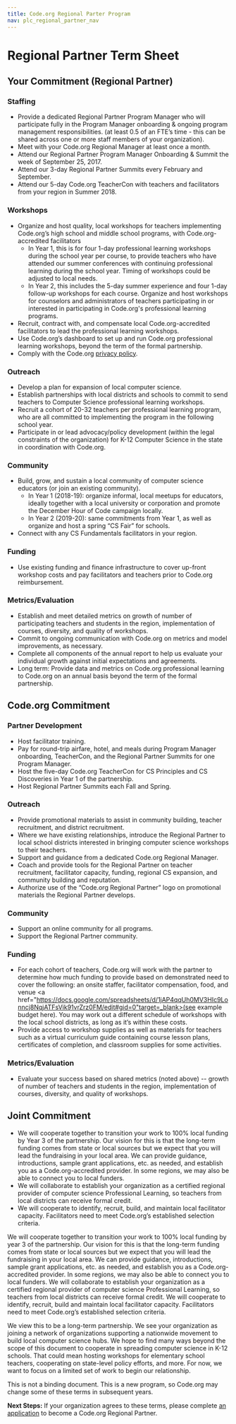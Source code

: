 ```yaml
---
title: Code.org Regional Parter Program
nav: plc_regional_partner_nav
---
```


# Regional Partner Term Sheet #



## Your Commitment (Regional Partner)

### Staffing ###
* Provide a dedicated Regional Partner Program Manager who will participate fully in the Program Manager onboarding & ongoing program management responsibilities. (at least 0.5 of an FTE’s time - this can be shared across one or more staff members of your organization).
* Meet with your Code.org Regional Manager at least once a month.
* Attend our Regional Partner Program Manager Onboarding & Summit the week of September 25, 2017.
* Attend our 3-day Regional Partner Summits every February and September.
* Attend our 5-day Code.org TeacherCon with teachers and facilitators from your region in Summer 2018.


### Workshops ###
- Organize and host quality, local workshops for teachers implementing Code.org’s high school and middle school programs, with Code.org-accredited facilitators
	- In Year 1, this is for four 1-day professional learning workshops during the school year per course, to provide teachers who have attended our summer conferences with continuing professional learning during the school year. Timing of workshops could be adjusted to local needs.
	- In Year 2, this includes the 5-day summer experience and four 1-day follow-up workshops for each course.
Organize and host workshops for counselors and administrators of teachers participating in or interested in participating in Code.org's professional learning programs.
- Recruit, contract with, and compensate local Code.org-accredited facilitators to lead the professional learning workshops.
- Use Code.org’s dashboard to set up and run Code.org professional learning workshops, beyond the term of the formal partnership.
- Comply with the Code.org <a href="/privacy" target=_blank>privacy policy</a>.

### Outreach ###
- Develop a plan for expansion of local computer science.
- Establish partnerships with local districts and schools to commit to send teachers to Computer Science professional learning workshops.
- Recruit a cohort of 20-32 teachers per professional learning program, who are all committed to implementing the program in the following school year.
- Participate in or lead advocacy/policy development (within the legal constraints of the organization) for K-12 Computer Science in the state in coordination with Code.org.


### Community ###
- Build, grow, and sustain a local community of computer science educators (or join an existing community).
	- In Year 1 (2018-19): organize informal, local meetups for educators, ideally together with a local university or corporation and promote the December Hour of Code campaign locally.
	- In Year 2 (2019-20): same commitments from Year 1, as well as organize and host a spring “CS Fair” for schools.
- Connect with any CS Fundamentals facilitators in your region.


### Funding ###
- Use existing funding and finance infrastructure to cover up-front workshop costs and pay facilitators and teachers prior to Code.org reimbursement.

### Metrics/Evaluation ###
- Establish and meet detailed metrics on growth of number of participating teachers and students in the region, implementation of courses, diversity, and quality of workshops.
- Commit to ongoing communication with Code.org on metrics and model improvements, as necessary.
- Complete all components of the annual report to help us evaluate your individual growth against initial expectations and agreements.
- Long term: Provide data and metrics on Code.org professional learning to Code.org on an annual basis beyond the term of the formal partnership.



## Code.org Commitment

### Partner Development ###
- Host facilitator training.
- Pay for round-trip airfare, hotel, and meals during Program Manager onboarding, TeacherCon, and the Regional Partner Summits for one Program Manager.
- Host the five-day Code.org TeacherCon for CS Principles and CS Discoveries in Year 1 of the partnership.
- Host Regional Partner Summits each Fall and Spring.


### Outreach ###
- Provide promotional materials to assist in community building, teacher recruitment, and district recruitment.
- Where we have existing relationships, introduce the Regional Partner to local school districts interested in bringing computer science workshops to their teachers.
- Support and guidance from a dedicated Code.org Regional Manager.
- Coach and provide tools for the Regional Partner on teacher recruitment, facilitator capacity, funding, regional CS expansion, and community building and reputation.
- Authorize use of the “Code.org Regional Partner” logo on promotional materials the Regional Partner develops.

### Community ###
- Support an online community for all programs.
- Support the Regional Partner community.

### Funding ###
- For each cohort of teachers, Code.org will work with the partner to determine how much funding to provide based on demonstrated need to cover the following: an onsite staffer, facilitator compensation, food, and venue <a href="https://docs.google.com/spreadsheets/d/1jAP4qqUh0MV3HIc9Lonncj8NqjATFsVik91vrZrz0FM/edit#gid=0"target=_blank>(see example budget here)</a>. You may work out a different schedule of workshops with the local school districts, as long as it’s within these costs.
- Provide access to workshop supplies as well as materials for teachers such as a virtual curriculum guide containing course lesson plans, certificates of completion, and classroom supplies for some activities.


### Metrics/Evaluation ###
- Evaluate your success based on shared metrics (noted above) -- growth of number of teachers and students in the region, implementation of courses, diversity, and quality of workshops.

## Joint Commitment
- We will cooperate together to transition your work to 100% local funding by Year 3 of the partnership. Our vision for this is that the long-term funding comes from state or local sources but we expect that you will lead the fundraising in your local area. We can provide guidance, introductions, sample grant applications, etc. as needed, and establish you as a Code.org-accredited provider. In some regions, we may also be able to connect you to local funders.
- We will collaborate to establish your organization as a certified regional provider of computer science Professional Learning, so teachers from local districts can receive formal credit.
- We will cooperate to identify, recruit, build, and maintain local facilitator capacity. Facilitators need to meet Code.org’s established selection criteria.



We will cooperate together to transition your work to 100% local funding by year 3 of the partnership. Our vision for this is that the long-term funding comes from state or local sources but we expect that you will lead the fundraising in your local area. We can provide guidance, introductions, sample grant applications, etc. as needed, and establish you as a Code.org-accredited provider. In some regions, we may also be able to connect you to local funders.
We will collaborate to establish your organization as a certified regional provider of computer science Professional Learning, so teachers from local districts can receive formal credit.
We will cooperate to identify, recruit, build and maintain local facilitator capacity. Facilitators need to meet Code.org’s established selection criteria.

We view this to be a long-term partnership. We see your organization as joining a network of organizations supporting a nationwide movement to build local computer science hubs. We hope to find many ways beyond the scope of this document to cooperate in spreading computer science in K-12 schools. That could mean hosting workshops for elementary school teachers, cooperating on state-level policy efforts, and more. For now, we want to focus on a limited set of work to begin our relationship. 

This is not a binding document. This is a new program, so Code.org may change some of these terms in subsequent years.

**Next Steps:** If your organization agrees to these terms, please complete [an application](/educate/regional-partner/apply) to become a Code.org Regional Partner.
